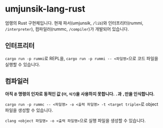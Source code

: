 # umjunsik-lang-rust

엄랭의 Rust 구현체입니다. 현재 파서(umjunsik, `/lib`)와 인터프리터(rummi, `/interpreter`),
컴파일러(rummc, `/compiler`)가 개발되어 있습니다.

## 인터프리터

`cargo run -p rummi`로 REPL을, `cargo run -p rummi -- <파일명>`으로 코드 파일을 실행할 수 있습니다.

## 컴파일러

**아직 `준` 명령의 인자로 동적인 값 (`어`, `식?`)을 사용하지 못합니다. `.`과 `,`만을 인식합니다.**

`cargo run -p rummc -- <파일명> -o <출력 파일명> -t <target triple>`로 object 파일을 생성할 수 있습니다.

`clang <object 파일명> -o <출력 파일명>`으로 실행 파일을 생성할 수 있습니다.
